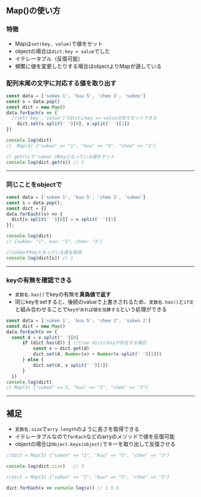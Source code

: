 ## Map()の使い方
### 特徴
- Mapは`set(key, value)`で値をセット  
- objectの場合は`dict.key = value`でした
- イテレータブル（反復可能）
- 頻繁に値を変更したりする場合はobjectよりMapが適している

### 配列末尾の文字に対応する値を取り出す
```js
const data = ['sukeo 1', 'kuu 5', 'chee 3', 'sukeo']
const s = data.pop()
const dict = new Map()
data.forEach(v => {
  //set('key','value')でdictにkey => valueの形でセットできる
    dict.set(v.split(' ')[0], v.split(' ')[1])
})

console.log(dict)
//  Map(3) {"sukeo" => "1", "kuu" => "5", "chee" => "3"}

// get(s)で'sukeo'がKeyとなっている値をゲット
console.log(dict.get(s)) // 1
```
***

### 同じことをobjectで
```js
const data = ['sukeo 1', 'kuu 5', 'chee 3', 'sukeo']
const s = data.pop();
const dict = {}
data.forEach((v) => {
  dict[v.split(' ')[0]] = v.split(' ')[1]
});

console.log(dict)
// {sukeo: "1", kuu: "5", chee: "3"}

//sukeoがkeyとなっている値を取得
console.log(dict[s]) // 1
```
***

### keyの有無を確認できる
- `変数名.has()`でkeyの有無を**真偽値で返す**
- 同じkeyをsetすると、後続のvalueで上書きされるため、`変数名.has()`と`if文`と組み合わせることで`keyがあれば値を加算する`という処理ができる

```js
const data = ['sukeo 1', 'kuu 5', 'chee 3', 'sukeo 2']
const dict = new Map()
data.forEach(v => {
  const d = v.split(' ')[0]
      if (dict.has(d)) { //true dictにkeyが存在する場合
          const x = dict.get(d)
          dict.set(d, Number(x) + Number(v.split(' ')[1]))
      } else {
          dict.set(d, v.split(' ')[1])
      }
  })
console.log(dict)
// Map(3) {"sukeo" => 3, "kuu" => "5", "chee" => "3"}
```
***

## 補足
- `変数名.size`で`arry.length`のように長さを取得できる
- イテレータブルなので`forEach`などのarryのメソッドで値を反復可能
- objectの場合は`Object.keys(object)`でキーを取り出して反復させる
```js
//dict = Map(3) {"sukeo" => "1", "kuu" => "5", "chee" => "3"}

console.log(dict.size)   // 3
```
```js
//dict = Map(3) {"sukeo" => "1", "kuu" => "5", "chee" => "3"}

dict.forEach(v => console.log(v)) // 1 5 3
```
